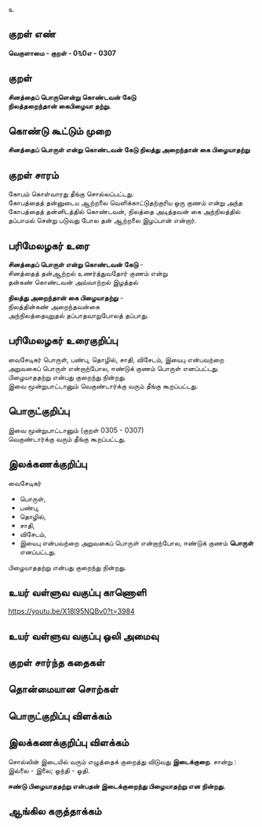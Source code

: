 உ

## குறள் எண் 

**வெகுளாமை - குறள் - 0௩0எ - 0307**  

## குறள் 

**சினத்தைப் பொருளென்று கொண்டவன் கேடு  
நிலத்தறைந்தான் கைபிழையா தற்று.**

## கொண்டு கூட்டும் முறை

**சினத்தைப் பொருள் என்று கொண்டவன் கேடு நிலத்து அறைந்தான் கை பிழையாதற்று**

## குறள் சாரம் 

கோபம் கொள்வாரது தீங்கு சொல்லப்பட்டது.  
கோபத்தைத் தன்னுடைய ஆற்றலை வெளிக்காட்டுதற்குரிய ஒரு குணம் என்று அந்த கோபத்தைத் தன்னிடத்தில் கொண்டவன், நிலத்தை அடித்தவன் கை அந்நிலத்தில் தப்பாமல் சென்று படுவது போல தன் ஆற்றலை இழப்பான் என்றார்.

## பரிமேலழகர் உரை

**சினத்தைப் பொருள் என்று கொண்டவன் கேடு** -   
சினத்தைத் தன்ஆற்றல் உணர்த்துவதோர் குணம் என்று   
தன்கண் கொண்டவன் அவ்வாற்றல் இழத்தல்  

**நிலத்து அறைந்தான் கை பிழையாதற்று** -  
நிலத்தின்கண் அறைந்தவன்கை   
அந்நிலத்தையுறுதல் தப்பாதவாறுபோலத் தப்பாது. 

## பரிமேலழகர் உரைகுறிப்பு   

வைசேடிகர் பொருள், பண்பு, தொழில், சாதி, விசேடம், இயைபு என்பவற்றை அறுவகைப் பொருள் என்றாற்போல, ஈண்டுக் குணம் பொருள் எனப்பட்டது.  
பிழையாததற்று என்பது குறைந்து நின்றது.   
இவை மூன்றுபாட்டானும் வெகுண்டார்க்கு வரும் தீங்கு கூறப்பட்டது.  

## பொருட்குறிப்பு 
  
இவை மூன்றுபாட்டானும் (குறள் 0305 - 0307)   
வெகுண்டார்க்கு வரும் தீங்கு கூறப்பட்டது.  

## இலக்கணக்குறிப்பு  

வைசேடிகர்  
* பொருள்,   
* பண்பு,   
* தொழில்,   
* சாதி,   
* விசேடம்,   
* இயைபு என்பவற்றை அறுவகைப் பொருள் என்றாற்போல, ஈண்டுக் குணம் **பொருள்** எனப்பட்டது.    

பிழையாததற்று என்பது குறைந்து நின்றது.   

## உயர் வள்ளுவ வகுப்பு காணொளி

https://youtu.be/X18l95NQBv0?t=3984

## உயர் வள்ளுவ வகுப்பு ஒலி அமைவு 

 
## குறள் சார்ந்த கதைகள் 


## தொன்மையான சொற்கள்


## பொருட்குறிப்பு விளக்கம்


## இலக்கணக்குறிப்பு விளக்கம்

சொல்லின் இடையில் வரும் எழுத்தைக் குறைத்து விடுவது **இடைக்குறை**. சான்று : இல்லை - இலை; ஓந்தி - ஓதி. 

**ஈண்டு பிழையாததற்று என்பதன் இடைக்குறைந்து பிழையாதற்று என நின்றது.**

## ஆங்கில கருத்தாக்கம் 


